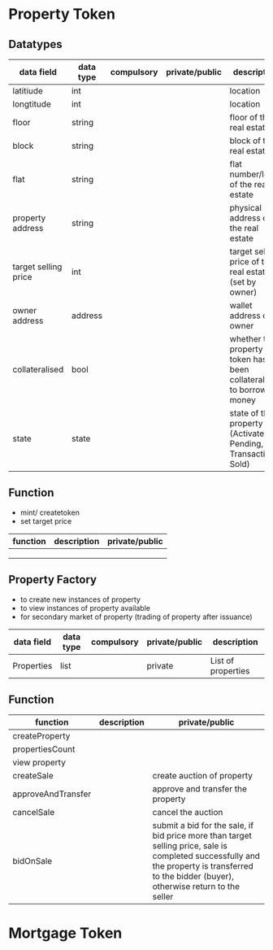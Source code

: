 # Property Token

## Datatypes

| data field | data type | compulsory | private/public |description|
|------------|-----------|------------|----------------|----------------|
| latitiude      | int          |            |                |location|
| longtitude           | int          |            |                |location|
| floor           |   string        |            |                |floor of the real estate|
| block           |   string        |            |                |block of the real estate|
| flat           |    string       |            |                |flat number/letter of the real estate|
| property address           | string           |            |                | physical address of the real estate|
| target selling price           |   int        |            |                | target selling price of the real estate (set by owner) |
| owner address           |  address         |            |                | wallet address of owner |
| collateralised           |  bool         |            |                | whether the property token has been collateralised to borrow money|
| state           | state          |            |                | state of the property (Activated, Pending, In Transaction, Sold) |

## Function
* mint/ createtoken
* set target price

| function | description | private/public |
|----------|-------------|----------------|
|          |             |                |
|          |             |                |
|          |             |                |


## Property Factory

* to create new instances of property
* to view instances of property available
* for secondary market of property (trading of property after issuance)

| data field | data type | compulsory | private/public |description|
|------------|-----------|------------|----------------|----------------|
|Properties  | list          |            |    private            | List of properties|

## Function 

| function | description | private/public |
|----------|-------------|----------------|
| createProperty          |             |                |
| propertiesCount          |             |                |
| view property         |             |                |
| createSale         |             | create auction of property                |
| approveAndTransfer         |             | approve and transfer the property   |
| cancelSale         |             | cancel the auction   |
| bidOnSale         |             | submit a bid for the sale, if bid price more than target selling price, sale is completed successfully and the property is transferred to the bidder (buyer), otherwise return to the seller  |

# Mortgage Token

